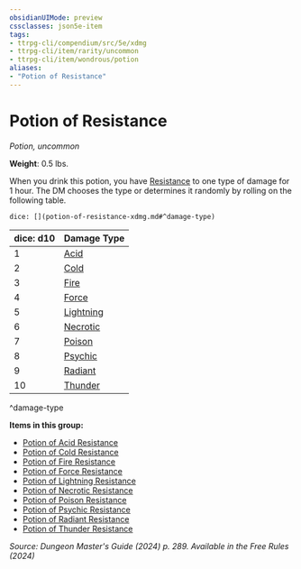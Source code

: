 ```yaml
---
obsidianUIMode: preview
cssclasses: json5e-item
tags:
- ttrpg-cli/compendium/src/5e/xdmg
- ttrpg-cli/item/rarity/uncommon
- ttrpg-cli/item/wondrous/potion
aliases: 
- "Potion of Resistance"
---
```

# Potion of Resistance
*Potion, uncommon*  


**Weight**: 0.5 lbs.

When you drink this potion, you have [Resistance](3-Compendium/rules/variant-rules/resistance-xphb.md) to one type of damage for 1 hour. The DM chooses the type or determines it randomly by rolling on the following table.

`dice: [](potion-of-resistance-xdmg.md#^damage-type)`

| dice: d10 | Damage Type |
|-----------|-------------|
| 1 | [Acid](3-Compendium/items/potion-of-acid-resistance-xdmg.md) |
| 2 | [Cold](3-Compendium/items/potion-of-cold-resistance-xdmg.md) |
| 3 | [Fire](3-Compendium/items/potion-of-fire-resistance-xdmg.md) |
| 4 | [Force](3-Compendium/items/potion-of-force-resistance-xdmg.md) |
| 5 | [Lightning](3-Compendium/items/potion-of-lightning-resistance-xdmg.md) |
| 6 | [Necrotic](3-Compendium/items/potion-of-necrotic-resistance-xdmg.md) |
| 7 | [Poison](3-Compendium/items/potion-of-poison-resistance-xdmg.md) |
| 8 | [Psychic](3-Compendium/items/potion-of-psychic-resistance-xdmg.md) |
| 9 | [Radiant](3-Compendium/items/potion-of-radiant-resistance-xdmg.md) |
| 10 | [Thunder](3-Compendium/items/potion-of-thunder-resistance-xdmg.md) |
^damage-type

**Items in this group:**

- [Potion of Acid Resistance](3-Compendium/items/potion-of-acid-resistance-xdmg.md)
- [Potion of Cold Resistance](3-Compendium/items/potion-of-cold-resistance-xdmg.md)
- [Potion of Fire Resistance](3-Compendium/items/potion-of-fire-resistance-xdmg.md)
- [Potion of Force Resistance](3-Compendium/items/potion-of-force-resistance-xdmg.md)
- [Potion of Lightning Resistance](3-Compendium/items/potion-of-lightning-resistance-xdmg.md)
- [Potion of Necrotic Resistance](3-Compendium/items/potion-of-necrotic-resistance-xdmg.md)
- [Potion of Poison Resistance](3-Compendium/items/potion-of-poison-resistance-xdmg.md)
- [Potion of Psychic Resistance](3-Compendium/items/potion-of-psychic-resistance-xdmg.md)
- [Potion of Radiant Resistance](3-Compendium/items/potion-of-radiant-resistance-xdmg.md)
- [Potion of Thunder Resistance](3-Compendium/items/potion-of-thunder-resistance-xdmg.md)

*Source: Dungeon Master's Guide (2024) p. 289. Available in the Free Rules (2024)*